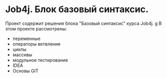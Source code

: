 # Job4j. Блок базовый синтаксис.
Проект содержит решения блока "Базовый синтаксис" курса Job4j.
g
В этом проекте рассмотрены: 
- переменные
- операторы ветвления
- циклы
- массивы
- модульное тестирование
- IDEA
- Основы GIT
